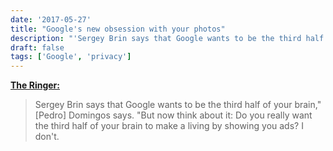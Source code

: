 ```yaml
---
date: '2017-05-27'
title: "Google's new obsession with your photos"
description: "'Sergey Brin says that Google wants to be the third half of your brain,' [Pedro] Domingos says. 'But now think about it: Do you really want the third half of your brain to make a living by showing you ads? I don't.'"
draft: false
tags: ['Google', 'privacy']
---
```


**[The Ringer:](https://theringer.com/google-photos-data-collection-e8578b3256e0)**

> Sergey Brin says that Google wants to be the third half of your brain," [Pedro] Domingos says. "But now think about it: Do you really want the third half of your brain to make a living by showing you ads? I don't.<!-- excerpt -->

